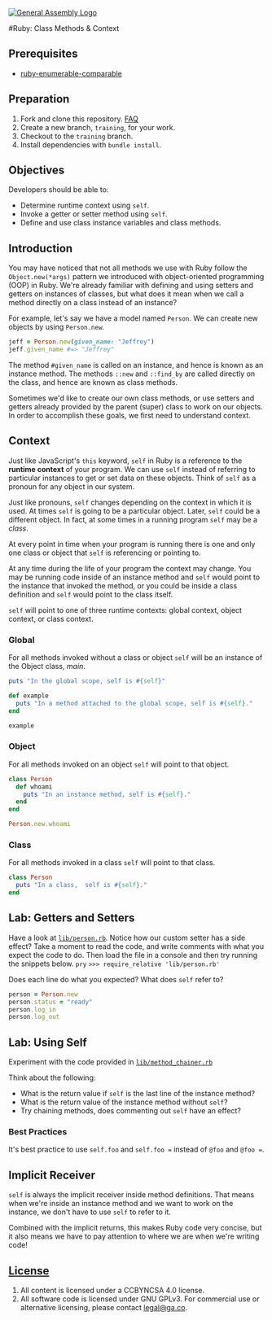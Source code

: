 [![General Assembly Logo](https://camo.githubusercontent.com/1a91b05b8f4d44b5bbfb83abac2b0996d8e26c92/687474703a2f2f692e696d6775722e636f6d2f6b6538555354712e706e67)](https://generalassemb.ly/education/web-development-immersive)

#Ruby: Class Methods \& Context

## Prerequisites

- [ruby-enumerable-comparable](https://github.com/ga-wdi-boston/ruby-enumerable-comparable)

## Preparation

1.  Fork and clone this repository.
 [FAQ](https://github.com/ga-wdi-boston/meta/wiki/ForkAndClone)
1.  Create a new branch, `training`, for your work.
1.  Checkout to the `training` branch.
1.  Install dependencies with `bundle install`.

## Objectives

Developers should be able to:

- Determine runtime context using `self`.
- Invoke a getter or setter method using `self`.
- Define and use class instance variables and class methods.

## Introduction

You may have noticed that not all methods we use with Ruby follow the `Object.new(*args)` pattern we introduced with object-oriented programming (OOP) in Ruby. We're already familiar with defining and using setters and getters on instances of classes, but what does it mean when we call a method directly on a class instead of an instance?

For example, let's say we have a model named `Person`. We can create new objects by using `Person.new`.

```ruby
jeff = Person.new(given_name: "Jeffrey")
jeff.given_name #=> "Jeffrey"
```

The method `#given_name` is called on an instance, and hence is known as an instance method. The methods `::new` and `::find_by` are called directly on the class, and hence are known as class methods.

Sometimes we'd like to create our own class methods, or use setters and getters already provided by the parent (super) class to work on our objects. In order to accomplish these goals, we first need to understand context.

## Context

Just like JavaScript's `this` keyword, `self` in Ruby is a reference to the **runtime context** of your program. We can use `self` instead of referring to particular instances to get or set data on these objects. Think of `self` as a pronoun for any object in our system.

Just like pronouns, `self` changes depending on the context in which it is used. At times `self` is going to be a particular object. Later, `self` could be a different object. In fact, at some times in a running program `self` may be a *class*.

At every point in time when your program is running there is one and only one class or object that `self` is referencing or pointing to.

At any time during the life of your program the context may change. You may be running code inside of an instance method and `self` would point to the instance that invoked the method, or you could be inside a class definition and `self` would point to the class itself.

`self` will point to one of three runtime contexts: global context, object context, or class context.

### Global

For all methods invoked without a class or object `self` will be an instance of the Object class, *main*.

```ruby
puts "In the global scope, self is #{self}"

def example
  puts "In a method attached to the global scope, self is #{self}."
end

example
```

### Object

For all methods invoked on an object `self` will point to that object.

```ruby
class Person
  def whoami
    puts "In an instance method, self is #{self}."
  end
end

Person.new.whoami

```

### Class

For all methods invoked in a class `self` will point to that class.

```ruby
class Person
  puts "In a class,  self is #{self}."
end
```

## Lab: Getters and Setters

Have a look at [`lib/person.rb`](lib/person.rb). Notice how our custom
setter has a side effect? Take a moment to read the code, and write
comments with what you expect the code to do. Then load the file in a
console and then try running the snippets below.
`pry`
`>>> require_relative 'lib/person.rb'`

Does each line do what you expected? What does `self` refer to?

```ruby
person = Person.new
person.status = "ready"
person.log_in
person.log_out
```

## Lab: Using Self

Experiment with the code provided in [`lib/method_chainer.rb`](lib/method_chainer.rb)

Think about the following:
- What is the return value if `self` is the last line of the instance method?
- What is the return value of the instance method without `self`?
- Try chaining methods, does commenting out `self` have an effect?

### Best Practices
It's best practice to use `self.foo` and `self.foo =` instead of `@foo` and `@foo =`.

## Implicit Receiver

`self` is always the implicit receiver inside method definitions. That means when we're inside an instance method and we want to work on the instance, we don't have to use `self` to refer to it.

Combined with the implicit returns, this makes Ruby code very concise, but it also means we have to pay attention to where we are when we're writing code!

## [License](LICENSE)

1.  All content is licensed under a CC­BY­NC­SA 4.0 license.
1.  All software code is licensed under GNU GPLv3. For commercial use or
    alternative licensing, please contact legal@ga.co.

